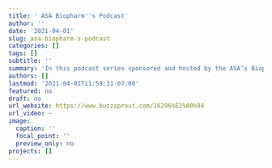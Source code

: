 ```yaml
---
title: ' ASA Biopharm''s Podcast'
author: ''
date: '2021-04-01'
slug: asa-biopharm-s-podcast
categories: []
tags: []
subtitle: ''
summary: 'In this podcast series sponsored and hosted by the ASA’s Biopharmaceutical Section, key opinion leaders from the pharmaceutical industry and regulatory agencies talk about upcoming statistical conferences and events and discuss current issues in biopharmaceutical statistics.'
authors: []
lastmod: '2021-04-01T11:59:31-07:00'
featured: no
draft: no
url_website: https://www.buzzsprout.com/16296%E2%80%94
url_video: ~
image:
  caption: ''
  focal_point: ''
  preview_only: no
projects: []
---
```

